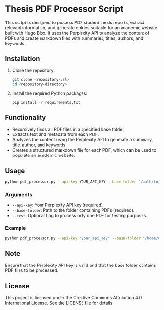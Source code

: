 # Thesis PDF Processor Script

This script is designed to process PDF student thesis reports, extract relevant information, and generate entries suitable for an academic website built with Hugo Blox. It uses the Perplexity API to analyze the content of PDFs and create markdown files with summaries, titles, authors, and keywords.

## Installation

1. Clone the repository:
   ```bash
   git clone <repository-url>
   cd <repository-directory>
   ```

2. Install the required Python packages:
   ```bash
   pip install -r requirements.txt
   ```

## Functionality

- Recursively finds all PDF files in a specified base folder.
- Extracts text and metadata from each PDF.
- Analyzes the content using the Perplexity API to generate a summary, title, author, and keywords.
- Creates a structured markdown file for each PDF, which can be used to populate an academic website.

## Usage

```bash
python pdf_processor.py --api-key YOUR_API_KEY --base-folder "/path/to/folder" [--test]
```

### Arguments

- `--api-key`: Your Perplexity API key (required).
- `--base-folder`: Path to the folder containing PDFs (required).
- `--test`: Optional flag to process only one PDF for testing purposes.

### Example

```bash
python pdf_processor.py --api-key "your_api_key" --base-folder "/home/user/thesis_reports" --test
```

## Note

Ensure that the Perplexity API key is valid and that the base folder contains PDF files to be processed.

## License

This project is licensed under the Creative Commons Attribution 4.0 International License. See the [LICENSE](LICENSE) file for details. 